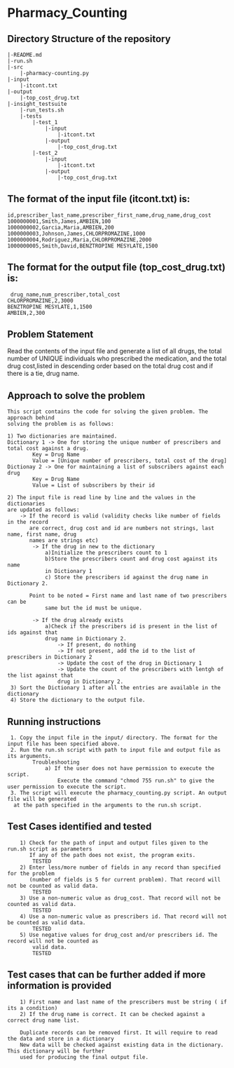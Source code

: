 # Pharmacy_Counting

## Directory Structure of the repository

    |-README.md
    |-run.sh
    |-src
        |-pharmacy-counting.py
    |-input
        |-itcont.txt
    |-output
        |-top_cost_drug.txt
    |-insight_testsuite
        |-run_tests.sh
        |-tests
            |-test_1
                |-input
                    |-itcont.txt
                |-output
                    |-top_cost_drug.txt
            |-test_2
                |-input
                    |-itcont.txt 
                |-output
                    |-top_cost_drug.txt
                    
                
## The format of the input file (itcont.txt) is:

    id,prescriber_last_name,prescriber_first_name,drug_name,drug_cost
    1000000001,Smith,James,AMBIEN,100
    1000000002,Garcia,Maria,AMBIEN,200
    1000000003,Johnson,James,CHLORPROMAZINE,1000
    1000000004,Rodriguez,Maria,CHLORPROMAZINE,2000
    1000000005,Smith,David,BENZTROPINE MESYLATE,1500


## The format for the output file (top_cost_drug.txt) is:
     drug_name,num_prescriber,total_cost
    CHLORPROMAZINE,2,3000
    BENZTROPINE MESYLATE,1,1500
    AMBIEN,2,300

## Problem Statement
Read the contents of the input file and generate a list of all drugs, the total number of UNIQUE individuals 
who prescribed the medication, and the total drug cost,listed in descending order based on the total drug 
cost and if there is a tie, drug name.

## Approach to solve the problem
    This script contains the code for solving the given problem. The approach behind 
    solving the problem is as follows:

    1) Two dictionaries are maintained.
    Dictionary 1 -> One for storing the unique number of prescribers and total cost against a drug.
            Key = Drug Name
            Value = [Unique number of prescribers, total cost of the drug]
    Dictionay 2 -> One for maintaining a list of subscribers against each drug
            Key = Drug Name
            Value = List of subscribers by their id
            
    2) The input file is read line by line and the values in the dictionaries 
    are updated as follows:
        -> If the record is valid (validity checks like number of fields in the record 
           are correct, drug cost and id are numbers not strings, last name, first name, drug
           names are strings etc)
            -> If the drug in new to the dictionary
                a)Initialize the prescribers count to 1 
                b)Store the prescribers count and drug cost against its name
                in Dictionary 1
                c) Store the prescribers id against the drug name in Dictionary 2.
                
           Point to be noted = First name and last name of two prescribers can be 
                same but the id must be unique.
            
            -> If the drug already exists
                a)Check if the prescribers id is present in the list of ids against that 
                drug name in Dictionary 2.
                    -> If present, do nothing
                    -> If not present, add the id to the list of prescribers in Dictionary 2
                    -> Update the cost of the drug in Dictionary 1
                    -> Update the count of the prescribers with lentgh of the list against that 
                    drug in Dictionary 2.
     3) Sort the Dictionary 1 after all the entries are available in the dictionary
     4) Store the dictionary to the output file.
     
## Running instructions
     1. Copy the input file in the input/ directory. The format for the input file has been specified above.
     2. Run the run.sh script with path to input file and output file as its arguments.
            Troubleshooting
                a) If the user does not have permission to execute the script.
                    Execute the command "chmod 755 run.sh" to give the user permission to execute the script.
     3. The script will execute the pharmacy_counting.py script. An output file will be generated
      at the path specified in the arguments to the run.sh script.
     
## Test Cases identified and tested
        1) Check for the path of input and output files given to the run.sh script as parameters
           If any of the path does not exist, the program exits.
            TESTED
        2) Enter less/more number of fields in any record than specified for the problem
           (number of fields is 5 for current problem). That record will not be counted as valid data.
            TESTED
        3) Use a non-numeric value as drug_cost. That record will not be counted as valid data.
            TESTED
        4) Use a non-numeric value as prescribers id. That record will not be counted as valid data.
            TESTED
        5) Use negative values for drug_cost and/or prescribers id. The record will not be counted as
            valid data.
            TESTED
            
## Test cases that can be further added if more information is provided 
        1) First name and last name of the prescribers must be string ( if its a condition)
        2) If the drug name is correct. It can be checked against a correct drug name list.
   
        Duplicate records can be removed first. It will require to read the data and store in a dictionary
        New data will be checked against existing data in the dictionary. This dictionary will be further 
        used for producing the final output file.



